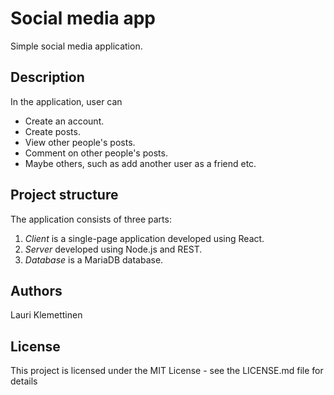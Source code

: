 # Social media app

Simple social media application.

## Description

In the application, user can
* Create an account.
* Create posts.
* View other people's posts.
* Comment on other people's posts.
* Maybe others, such as add another user as a friend etc.

## Project structure
The application consists of three parts:

1. *Client* is a single-page application developed using React.
2. *Server* developed using Node.js and REST.
3. *Database* is a MariaDB database.

## Authors

Lauri Klemettinen

## License

This project is licensed under the MIT License - see the LICENSE.md file for details
